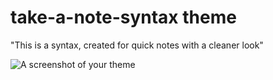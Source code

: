 # take-a-note-syntax theme

"This is a syntax, created for quick notes with a cleaner look"

![A screenshot of your theme](https://f.cloud.github.com/assets/69169/2289498/4c3cb0ec-a009-11e3-8dbd-077ee11741e5.gif)
